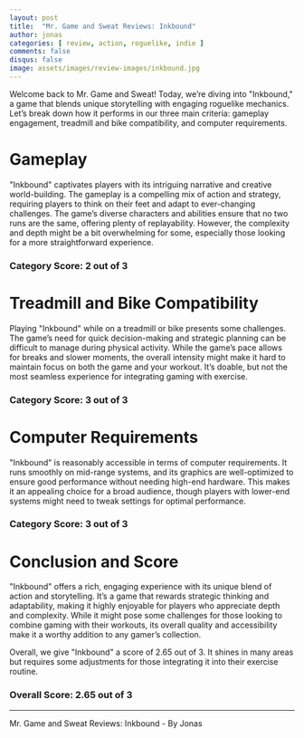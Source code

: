 ```yaml
---
layout: post
title:  "Mr. Game and Sweat Reviews: Inkbound"
author: jonas
categories: [ review, action, roguelike, indie ]
comments: false
disqus: false
image: assets/images/review-images/inkbound.jpg
---
```


Welcome back to Mr. Game and Sweat! Today, we’re diving into "Inkbound," a game that blends unique storytelling with engaging roguelike mechanics. Let’s break down how it performs in our three main criteria: gameplay engagement, treadmill and bike compatibility, and computer requirements.

# Gameplay

"Inkbound" captivates players with its intriguing narrative and creative world-building. The gameplay is a compelling mix of action and strategy, requiring players to think on their feet and adapt to ever-changing challenges. The game’s diverse characters and abilities ensure that no two runs are the same, offering plenty of replayability. However, the complexity and depth might be a bit overwhelming for some, especially those looking for a more straightforward experience.

### Category Score: 2 out of 3

# Treadmill and Bike Compatibility

Playing "Inkbound" while on a treadmill or bike presents some challenges. The game’s need for quick decision-making and strategic planning can be difficult to manage during physical activity. While the game’s pace allows for breaks and slower moments, the overall intensity might make it hard to maintain focus on both the game and your workout. It’s doable, but not the most seamless experience for integrating gaming with exercise.

### Category Score: 3 out of 3

# Computer Requirements

"Inkbound" is reasonably accessible in terms of computer requirements. It runs smoothly on mid-range systems, and its graphics are well-optimized to ensure good performance without needing high-end hardware. This makes it an appealing choice for a broad audience, though players with lower-end systems might need to tweak settings for optimal performance.

### Category Score: 3 out of 3

# Conclusion and Score

"Inkbound" offers a rich, engaging experience with its unique blend of action and storytelling. It’s a game that rewards strategic thinking and adaptability, making it highly enjoyable for players who appreciate depth and complexity. While it might pose some challenges for those looking to combine gaming with their workouts, its overall quality and accessibility make it a worthy addition to any gamer’s collection.

Overall, we give "Inkbound" a score of 2.65 out of 3. It shines in many areas but requires some adjustments for those integrating it into their exercise routine.

### Overall Score: 2.65 out of 3

---

Mr. Game and Sweat Reviews: Inkbound - By Jonas
